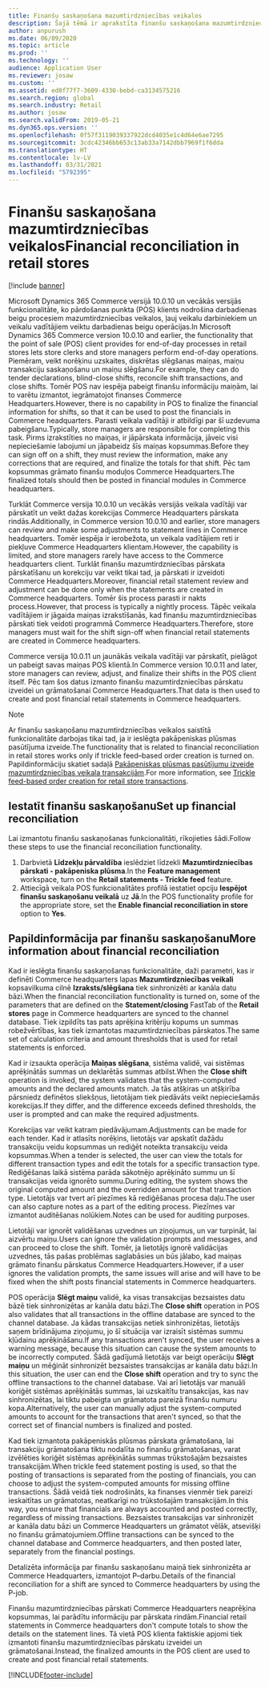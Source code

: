 ```yaml
---
title: Finanšu saskaņošana mazumtirdzniecības veikalos
description: Šajā tēmā ir aprakstīta finanšu saskaņošana mazumtirdzniecības veikalos POS programmatūrai Microsoft Dynamics 365 Commerce.
author: anpurush
ms.date: 06/09/2020
ms.topic: article
ms.prod: ''
ms.technology: ''
audience: Application User
ms.reviewer: josaw
ms.custom: ''
ms.assetid: ed0f77f7-3609-4330-bebd-ca3134575216
ms.search.region: global
ms.search.industry: Retail
ms.author: josaw
ms.search.validFrom: 2019-05-21
ms.dyn365.ops.version: ''
ms.openlocfilehash: 0f57f3119039337922dcd4035e1c4d64e6ae7295
ms.sourcegitcommit: 3cdc42346bb653c13ab33a7142dbb7969f1f6dda
ms.translationtype: HT
ms.contentlocale: lv-LV
ms.lasthandoff: 03/31/2021
ms.locfileid: "5792395"
---
```

# <a name="financial-reconciliation-in-retail-stores"></a><span data-ttu-id="a3780-103">Finanšu saskaņošana mazumtirdzniecības veikalos</span><span class="sxs-lookup"><span data-stu-id="a3780-103">Financial reconciliation in retail stores</span></span>

[!include [banner](includes/banner.md)]

<span data-ttu-id="a3780-104">Microsoft Dynamics 365 Commerce versijā 10.0.10 un vecākās versijās funkcionalitāte, ko pārdošanas punkta (POS) klients nodrošina darbadienas beigu procesiem mazumtirdzniecības veikalos, ļauj veikalu darbiniekiem un veikalu vadītājiem veiktu darbadienas beigu operācijas.</span><span class="sxs-lookup"><span data-stu-id="a3780-104">In Microsoft Dynamics 365 Commerce version 10.0.10 and earlier, the functionality that the point of sale (POS) client provides for end-of-day processes in retail stores lets store clerks and store managers perform end-of-day operations.</span></span> <span data-ttu-id="a3780-105">Piemēram, veikt norēķinu uzskaites, diskrētas slēgšanas maiņas, maiņu transakciju saskaņošanu un maiņu slēgšanu.</span><span class="sxs-lookup"><span data-stu-id="a3780-105">For example, they can do tender declarations, blind-close shifts, reconcile shift transactions, and close shifts.</span></span> <span data-ttu-id="a3780-106">Tomēr POS nav iespēja pabeigt finanšu informāciju maiņām, lai to varētu izmantot, iegrāmatojot finanses Commerce Headquarters.</span><span class="sxs-lookup"><span data-stu-id="a3780-106">However, there is no capability in POS to finalize the financial information for shifts, so that it can be used to post the financials in Commerce headquarters.</span></span> <span data-ttu-id="a3780-107">Parasti veikala vadītāji ir atbildīgi par šī uzdevuma pabeigšanu.</span><span class="sxs-lookup"><span data-stu-id="a3780-107">Typically, store managers are responsible for completing this task.</span></span> <span data-ttu-id="a3780-108">Pirms izrakstīties no maiņas, ir jāpārskata informācija, jāveic visi nepieciešamie labojumi un jāpabeidz šīs maiņas kopsummas.</span><span class="sxs-lookup"><span data-stu-id="a3780-108">Before they can sign off on a shift, they must review the information, make any corrections that are required, and finalize the totals for that shift.</span></span> <span data-ttu-id="a3780-109">Pēc tam kopsummas grāmato finanšu moduļos Commerce Headquarters.</span><span class="sxs-lookup"><span data-stu-id="a3780-109">The finalized totals should then be posted in financial modules in Commerce headquarters.</span></span>

<span data-ttu-id="a3780-110">Turklāt Commerce versija 10.0.10 un vecākās versijās veikala vadītāji var pārskatīt un veikt dažas korekcijas Commerce Headquarters pārskata rindās.</span><span class="sxs-lookup"><span data-stu-id="a3780-110">Additionally, in Commerce version 10.0.10 and earlier, store managers can review and make some adjustments to statement lines in Commerce headquarters.</span></span> <span data-ttu-id="a3780-111">Tomēr iespēja ir ierobežota, un veikala vadītājiem reti ir piekļuve Commerce Headquarters klientam.</span><span class="sxs-lookup"><span data-stu-id="a3780-111">However, the capability is limited, and store managers rarely have access to the Commerce headquarters client.</span></span> <span data-ttu-id="a3780-112">Turklāt finanšu mazumtirdzniecības pārskata pārskatīšanu un korekciju var veikt tikai tad, ja pārskati ir izveidoti Commerce Headquarters.</span><span class="sxs-lookup"><span data-stu-id="a3780-112">Moreover, financial retail statement review and adjustment can be done only when the statements are created in Commerce headquarters.</span></span> <span data-ttu-id="a3780-113">Tomēr šis process parasti ir nakts process.</span><span class="sxs-lookup"><span data-stu-id="a3780-113">However, that process is typically a nightly process.</span></span> <span data-ttu-id="a3780-114">Tāpēc veikala vadītājiem ir jāgaida maiņas izrakstīšanās, kad finanšu mazumtirdzniecības pārskati tiek veidoti programmā Commerce Headquarters.</span><span class="sxs-lookup"><span data-stu-id="a3780-114">Therefore, store managers must wait for the shift sign-off when financial retail statements are created in Commerce headquarters.</span></span>

<span data-ttu-id="a3780-115">Commerce versija 10.0.11 un jaunākās veikala vadītāji var pārskatīt, pielāgot un pabeigt savas maiņas POS klientā.</span><span class="sxs-lookup"><span data-stu-id="a3780-115">In Commerce version 10.0.11 and later, store managers can review, adjust, and finalize their shifts in the POS client itself.</span></span> <span data-ttu-id="a3780-116">Pēc tam šos datus izmanto finanšu mazumtirdzniecības pārskatu izveidei un grāmatošanai Commerce Headquarters.</span><span class="sxs-lookup"><span data-stu-id="a3780-116">That data is then used to create and post financial retail statements in Commerce headquarters.</span></span>

> [!NOTE]
> <span data-ttu-id="a3780-117">Ar finanšu saskaņošanu mazumtirdzniecības veikalos saistītā funkcionalitāte darbojas tikai tad, ja ir ieslēgta pakāpeniskas plūsmas pasūtījuma izveide.</span><span class="sxs-lookup"><span data-stu-id="a3780-117">The functionality that is related to financial reconciliation in retail stores works only if trickle feed–based order creation is turned on.</span></span> <span data-ttu-id="a3780-118">Papildinformāciju skatiet sadaļā [Pakāpeniskas plūsmas pasūtījumu izveide mazumtirdzniecības veikala transakcijām](trickle-feed.md).</span><span class="sxs-lookup"><span data-stu-id="a3780-118">For more information, see [Trickle feed-based order creation for retail store transactions](trickle-feed.md).</span></span>

## <a name="set-up-financial-reconciliation"></a><span data-ttu-id="a3780-119">Iestatīt finanšu saskaņošanu</span><span class="sxs-lookup"><span data-stu-id="a3780-119">Set up financial reconciliation</span></span>

<span data-ttu-id="a3780-120">Lai izmantotu finanšu saskaņošanas funkcionalitāti, rīkojieties šādi.</span><span class="sxs-lookup"><span data-stu-id="a3780-120">Follow these steps to use the financial reconciliation functionality.</span></span>

1. <span data-ttu-id="a3780-121">Darbvietā **Līdzekļu pārvaldība** ieslēdziet līdzekli **Mazumtirdzniecības pārskati - pakāpeniska plūsma**.</span><span class="sxs-lookup"><span data-stu-id="a3780-121">In the **Feature management** workspace, turn on the **Retail statements - Trickle feed** feature.</span></span>
1. <span data-ttu-id="a3780-122">Attiecīgā veikala POS funkcionalitātes profilā iestatiet opciju **Iespējot finanšu saskaņošanu veikalā** uz **Jā**.</span><span class="sxs-lookup"><span data-stu-id="a3780-122">In the POS functionality profile for the appropriate store, set the **Enable financial reconciliation in store** option to **Yes**.</span></span>

## <a name="more-information-about-financial-reconciliation"></a><span data-ttu-id="a3780-123">Papildinformācija par finanšu saskaņošanu</span><span class="sxs-lookup"><span data-stu-id="a3780-123">More information about financial reconciliation</span></span>

<span data-ttu-id="a3780-124">Kad ir ieslēgta finanšu saskaņošanas funkcionalitāte, daži parametri, kas ir definēti Commerce headquarters lapas **Mazumtirdzniecības veikali** kopsavilkuma cilnē **Izraksts/slēgšana** tiek sinhronizēti ar kanāla datu bāzi.</span><span class="sxs-lookup"><span data-stu-id="a3780-124">When the financial reconciliation functionality is turned on, some of the parameters that are defined on the **Statement/closing** FastTab of the **Retail stores** page in Commerce headquarters are synced to the channel database.</span></span> <span data-ttu-id="a3780-125">Tiek izpildīts tas pats aprēķina kritēriju kopums un summas robežvērtības, kas tiek izmantotas mazumtirdzniecības pārskatos.</span><span class="sxs-lookup"><span data-stu-id="a3780-125">The same set of calculation criteria and amount thresholds that is used for retail statements is enforced.</span></span>

<span data-ttu-id="a3780-126">Kad ir izsaukta operācija **Maiņas slēgšana**, sistēma validē, vai sistēmas aprēķinātās summas un deklarētās summas atbilst.</span><span class="sxs-lookup"><span data-stu-id="a3780-126">When the **Close shift** operation is invoked, the system validates that the system-computed amounts and the declared amounts match.</span></span> <span data-ttu-id="a3780-127">Ja tās atšķiras un atšķirība pārsniedz definētos sliekšņus, lietotājam tiek piedāvāts veikt nepieciešamās korekcijas.</span><span class="sxs-lookup"><span data-stu-id="a3780-127">If they differ, and the difference exceeds defined thresholds, the user is prompted and can make the required adjustments.</span></span>

<span data-ttu-id="a3780-128">Korekcijas var veikt katram piedāvājumam.</span><span class="sxs-lookup"><span data-stu-id="a3780-128">Adjustments can be made for each tender.</span></span> <span data-ttu-id="a3780-129">Kad ir atlasīts norēķins, lietotājs var apskatīt dažādu transakciju veidu kopsummas un rediģēt noteikta transakciju veida kopsummas.</span><span class="sxs-lookup"><span data-stu-id="a3780-129">When a tender is selected, the user can view the totals for different transaction types and edit the totals for a specific transaction type.</span></span> <span data-ttu-id="a3780-130">Rediģēšanas laikā sistēma parāda sākotnējo aprēķināto summu un šī transakcijas veida ignorēto summu.</span><span class="sxs-lookup"><span data-stu-id="a3780-130">During editing, the system shows the original computed amount and the overridden amount for that transaction type.</span></span> <span data-ttu-id="a3780-131">Lietotājs var tvert arī piezīmes kā rediģēšanas procesa daļu.</span><span class="sxs-lookup"><span data-stu-id="a3780-131">The user can also capture notes as a part of the editing process.</span></span> <span data-ttu-id="a3780-132">Piezīmes var izmantot auditēšanas nolūkiem.</span><span class="sxs-lookup"><span data-stu-id="a3780-132">Notes can be used for auditing purposes.</span></span>

<span data-ttu-id="a3780-133">Lietotāji var ignorēt validēšanas uzvednes un ziņojumus, un var turpināt, lai aizvērtu maiņu.</span><span class="sxs-lookup"><span data-stu-id="a3780-133">Users can ignore the validation prompts and messages, and can proceed to close the shift.</span></span> <span data-ttu-id="a3780-134">Tomēr, ja lietotājs ignorē validācijas uzvednes, tās pašas problēmas saglabāsies un būs jālabo, kad maiņas grāmato finanšu pārskatus Commerce Headquarters.</span><span class="sxs-lookup"><span data-stu-id="a3780-134">However, if a user ignores the validation prompts, the same issues will arise and will have to be fixed when the shift posts financial statements in Commerce headquarters.</span></span>

<span data-ttu-id="a3780-135">POS operācija **Slēgt maiņu** validē, ka visas transakcijas bezsaistes datu bāzē tiek sinhronizētas ar kanāla datu bāzi.</span><span class="sxs-lookup"><span data-stu-id="a3780-135">The **Close shift** operation in POS also validates that all transactions in the offline database are synced to the channel database.</span></span> <span data-ttu-id="a3780-136">Ja kādas transakcijas netiek sinhronizētas, lietotājs saņem brīdinājuma ziņojumu, jo šī situācija var izraisīt sistēmas summu kļūdainu aprēķināšanu.</span><span class="sxs-lookup"><span data-stu-id="a3780-136">If any transactions aren't synced, the user receives a warning message, because this situation can cause the system amounts to be incorrectly computed.</span></span> <span data-ttu-id="a3780-137">Šādā gadījumā lietotājs var beigt operāciju **Slēgt maiņu** un mēģināt sinhronizēt bezsaistes transakcijas ar kanāla datu bāzi.</span><span class="sxs-lookup"><span data-stu-id="a3780-137">In this situation, the user can end the **Close shift** operation and try to sync the offline transactions to the channel database.</span></span> <span data-ttu-id="a3780-138">Vai arī lietotājs var manuāli koriģēt sistēmas aprēķinātās summas, lai uzskaitītu transakcijas, kas nav sinhronizētas, lai tiktu pabeigta un grāmatota pareizā finanšu numuru kopa.</span><span class="sxs-lookup"><span data-stu-id="a3780-138">Alternatively, the user can manually adjust the system-computed amounts to account for the transactions that aren't synced, so that the correct set of financial numbers is finalized and posted.</span></span> 

<span data-ttu-id="a3780-139">Kad tiek izmantota pakāpeniskās plūsmas pārskata grāmatošana, lai transakciju grāmatošana tiktu nodalīta no finanšu grāmatošanas, varat izvēlēties koriģēt sistēmas aprēķinātās summas trūkstošajām bezsaistes transakcijām.</span><span class="sxs-lookup"><span data-stu-id="a3780-139">When trickle feed statement posting is used, so that the posting of transactions is separated from the posting of financials, you can choose to adjust the system-computed amounts for missing offline transactions.</span></span> <span data-ttu-id="a3780-140">Šādā veidā tiek nodrošināts, ka finanses vienmēr tiek pareizi ieskaitītas un grāmatotas, neatkarīgi no trūkstošajām transakcijām.</span><span class="sxs-lookup"><span data-stu-id="a3780-140">In this way, you ensure that financials are always accounted and posted correctly, regardless of missing transactions.</span></span> <span data-ttu-id="a3780-141">Bezsaistes transakcijas var sinhronizēt ar kanāla datu bāzi un Commerce Headquarters un grāmatot vēlāk, atsevišķi no finanšu grāmatojumiem.</span><span class="sxs-lookup"><span data-stu-id="a3780-141">Offline transactions can be synced to the channel database and Commerce headquarters, and then posted later, separately from the financial postings.</span></span>

<span data-ttu-id="a3780-142">Detalizēta informācija par finanšu saskaņošanu maiņā tiek sinhronizēta ar Commerce Headquarters, izmantojot P–darbu.</span><span class="sxs-lookup"><span data-stu-id="a3780-142">Details of the financial reconciliation for a shift are synced to Commerce headquarters by using the P-job.</span></span>

<span data-ttu-id="a3780-143">Finanšu mazumtirdzniecības pārskati Commerce Headquarters neaprēķina kopsummas, lai parādītu informāciju par pārskata rindām.</span><span class="sxs-lookup"><span data-stu-id="a3780-143">Financial retail statements in Commerce headquarters don't compute totals to show the details on the statement lines.</span></span> <span data-ttu-id="a3780-144">Tā vietā POS klienta faktiskie apjomi tiek izmantoti finanšu mazumtirdzniecības pārskatu izveidei un grāmatošanai.</span><span class="sxs-lookup"><span data-stu-id="a3780-144">Instead, the finalized amounts in the POS client are used to create and post financial retail statements.</span></span>


[!INCLUDE[footer-include](../includes/footer-banner.md)]